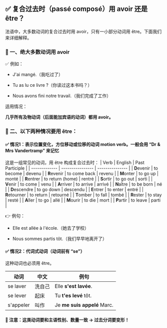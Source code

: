 ## ✅ 复合过去时（passé composé）用 avoir 还是 être？
法语中，大多数动词的复合过去时用 avoir，只有一小部分动词用 être。下面我们来详细解释。

### 🔵 一、绝大多数动词用 avoir
✅ 例如：
 - J'ai mangé.（我吃过了）

 - Tu as lu ce livre ?（你读过这本书吗？）

 - Nous avons fini notre travail.（我们完成了工作）

适用情况：

**几乎所有及物动词（后面能加宾语的动词）都用 avoir。**

### 🔴 二、以下两种情况要用 être：
#### ✅ 情况1：表示位置变化，方位移动或位移的动词 motion verb。一般会用 “Dr & Mrs Vandertramp” 来记忆
这是一组常见的动词，用 être 构成复合过去时：
| Verb          | English          | Past Participle |
| ------------- | ---------------- | --------------- |
| **D**evenir   | to become        | devenu          |
| **R**evenir   | to come back     | revenu          |
| **M**onter    | to go up         | monté           |
| **R**entrer   | to return (home) | rentré          |
| **S**ortir    | to go out        | sorti           |
| **V**enir     | to come          | venu            |
| **A**rriver   | to arrive        | arrivé          |
| **N**aître    | to be born       | né              |
| **D**escendre | to go down       | descendu        |
| **E**ntrer    | to enter         | entré           |
| **R**etourner | to return        | retourné        |
| **T**omber    | to fall          | tombé           |
| **R**ester    | to stay          | resté           |
| **A**ller     | to go            | allé            |
| **M**ourir    | to die           | mort            |
| **P**artir    | to leave         | parti           |

👉 例句：

 - Elle est allée à l'école.（她去了学校）

 - Nous sommes partis tôt.（我们早早地离开了）

#### ✅ 情况2：代词式动词（动词前有 “se”）
这种动词也必须用 être。

| 动词        | 中文  | 例句                          |
| --------- | --- | --------------------------- |
| se laver  | 洗自己 | Elle **s'est lavée**.       |
| se lever  | 起床  | Tu **t'es levé** tôt.       |
| s'appeler | 叫作  | Je **me suis appelé** Marc. |

#### 🔔 注意：这类动词要和主语性别、数量一致 → 过去分词要变形！